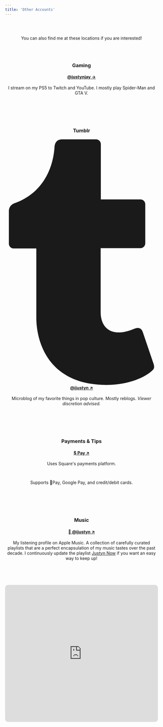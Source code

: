 ```yaml
---
title: 'Other Accounts'
---
```

<center>

<br>
<br>

<p>
    You can also find me at these locations if you are interested!
</p>

<br>    
<br>


<h3>Gaming</h3>
<h4><a href="/gaming">@justynjay &#8594;</a></h4>
<p>I stream on my PS5 to Twitch and YouTube. I mostly play Spider-Man and GTA V.
</p>

<br>
<br>
<br>
<br>

<h3>Tumblr</h3>
<h4><a href="/tumblr" target="_blank"><span class="icon relative inline-block align-text-bottom">
    <svg aria-hidden="true" focusable="false" data-prefix="fab" data-icon="tumblr" class="svg-inline--fa fa-tumblr fa-w-10" role="img" xmlns="http://www.w3.org/2000/svg" viewBox="0 0 320 512"><path fill="currentColor" d="M309.8 480.3c-13.6 14.5-50 31.7-97.4 31.7-120.8 0-147-88.8-147-140.6v-144H17.9c-5.5 0-10-4.5-10-10v-68c0-7.2 4.5-13.6 11.3-16 62-21.8 81.5-76 84.3-117.1.8-11 6.5-16.3 16.1-16.3h70.9c5.5 0 10 4.5 10 10v115.2h83c5.5 0 10 4.4 10 9.9v81.7c0 5.5-4.5 10-10 10h-83.4V360c0 34.2 23.7 53.6 68 35.8 4.8-1.9 9-3.2 12.7-2.2 3.5.9 5.8 3.4 7.4 7.9l22 64.3c1.8 5 3.3 10.6-.4 14.5z"></path></svg>
  </span> @ijustyn &#8599;</a></h4>
<p>Microblog of my favorite things in pop culture. Mostly reblogs. <i>Viewer discretion advised.</i>
</p>
<br>
<br>
<br>
<br>

<h3>Payments & Tips</h3>
<h4><a href="/tip" target="_blank">$ Pay &#8599;</a></h4>
<p>Uses Square's payments platform.
</p>
<br>

<p>
Supports Pay, Google Pay, and credit/debit cards. 
</p>

<br>
<br>
<br>
<br>
    
<h3>Music</h3>
<h4><a href="/apple-music" target="_blank"> @ijustyn &#8599;</a></h4>
<p>My listening profile on Apple Music. A collection of carefully curated playlists that are a perfect encapsulation of my music tastes over the past decade. I continuously update the playlist <a href="/justyn-now">Justyn Now</a> if you want an easy way to keep up!</p>

<br>
<br>
<br>


<p>
<iframe allow="autoplay *; encrypted-media *; fullscreen *; clipboard-write" frameborder="0" width="100%" min-width="50%" max-width="100%" height="450" style="overflow:hidden;border-radius:10px;" sandbox="allow-forms allow-popups allow-same-origin allow-scripts allow-storage-access-by-user-activation allow-top-navigation-by-user-activation" src="https://embed.music.apple.com/us/playlist/justyn-now/pl.u-9DLlbFmYkEW"></iframe>
</p>

<br>
<br>
<br>
<br>
<br>
    
</center>